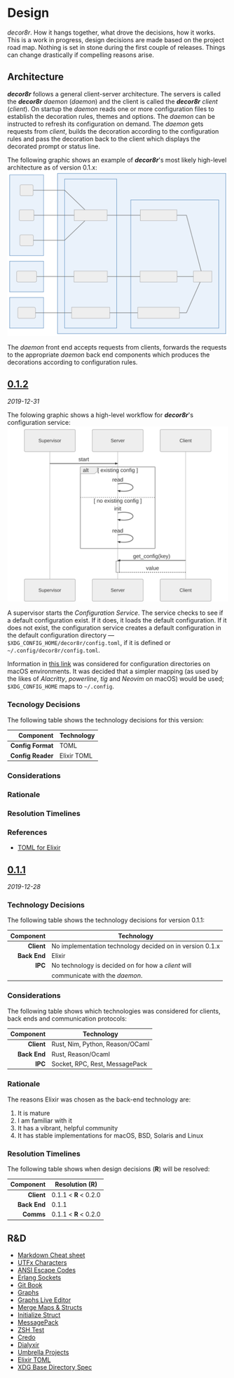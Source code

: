 # Design #
_decor8r_. How it hangs together, what drove the decisions, how it works. This is a work in progress, design decisions are made based on the project road map. Nothing is set in stone during the first couple of releases. Things can change drastically if compelling reasons arise.


## Architecture ##
_**decor8r**_ follows a general client-server architecture. The servers is called the _**decor8r**_ _daemon_ (_daemon_) and the client is called the _**decor8r**_ _client_ (_client_). On startup the _daemon_ reads one or more configuration files to establish the decoration rules, themes and options. The _daemon_ can be instructed to refresh its configuration on demand. The _daemon_ gets requests from _client_, builds the decoration according to the configuration rules and pass the decoration back to the client which displays the decorated prompt or status line.

The following graphic shows an example of _**decor8r**_'s most likely high-level architecture as of version 0.1.x:
![Alt decor8r Architecture](__design/decor8r-arch-20191229121452.svg)

The _daemon_ front end accepts requests from clients, forwards the requests to the appropriate _daemon_ back end components which produces the decorations according to configuration rules.


## [0.1.2](https://github.com/axler8tor/decor8r/projects/1#card-31019946) ##
_2019-12-31_

The folowing graphic shows a high-level workflow for _**decor8r**_&apos;s configuration service:
![Alt Configuration Workflow](__design/decor8r-arch-20191231122058.svg)

A supervisor starts the _Configuration Service_. The service checks to see if a default configuration exist. If it does, it loads the default configuration. If it does not exist, the configuration service creates a default configuration in the default configuration directory &mdash; `$XDG_CONFIG_HOME/decor8r/config.toml`, if it is defined or `~/.config/decor8r/config.toml`.

Information in [this link](https://stackoverflow.com/questions/3373948/equivalents-of-xdg-config-home-and-xdg-data-home-on-mac-os-x) was considered for configuration directories on macOS environments. It was decided that a simpler mapping (as used by the likes of _Alacritty_, _powerline_, _tig_ and _Neovim_ on macOS) would be used;  `$XDG_CONFIG_HOME` maps to `~/.config`.

### Tecnology Decisions ###
The following table shows the technology decisions for this version:

| Component         | Technology                                                |
|               ---:|----                                                       |
| **Config Format** | TOML                                                      |
| **Config Reader** | Elixir TOML                                               |

### Considerations ###
### Rationale ###
### Resolution Timelines ###
### References ###
+ [TOML for Elixir](https://github.com/bitwalker/toml-elixir)


## [0.1.1](https://github.com/axler8tor/decor8r/projects/1#card-30936560) ##
_2019-12-28_

### Technology Decisions ###
The following table shows the technology decisions for version 0.1.1:

| Component     | Technology                                                    |
|           ---:|----                                                           |
| **Client**    | No implementation technology decided on in version 0.1.x      |
| **Back End**  | Elixir                                                        |
| **IPC**       | No technology is decided on for how a _client_ will           |
|               | communicate with the _daemon_.                                |

### Considerations ###
The following table shows which technologies was considered for clients, back ends and communication protocols:

| Component     | Technology                                                    |
|           ---:|---                                                            |
| **Client**    | Rust, Nim, Python, Reason/OCaml                               |
| **Back End**  | Rust, Reason/Ocaml                                            |
| **IPC**       | Socket, RPC, Rest, MessagePack                                |

### Rationale ###
The reasons Elixir was chosen as the back-end technology are:
1. It is mature
1. I am familiar with it
1. It has a vibrant, helpful community
1. It has stable implementations for macOS, BSD, Solaris and Linux

### Resolution Timelines ###
The following table shows when design decisions (**R**) will be resolved:

| Component     | Resolution (**R**)
|           ---:|---
| **Client**    | 0.1.1 < **R** < 0.2.0
| **Back End**  | 0.1.1
| **Comms**     | 0.1.1 < **R** < 0.2.0


## R&D ##
+ [Markdown Cheat sheet](https://github.com/adam-p/markdown-here/wiki/Markdown-Cheatsheet)
+ [UTFx Characters](https://www.fileformat.info/info/charset/UTF-8/list.htm)
+ [ANSI Escape Codes](https://en.wikipedia.org/wiki/ANSI_escape_code)
+ [Erlang Sockets](https://learnyousomeerlang.com/buckets-of-sockets)
+ [Git Book](https://git-scm.com/book/en/v2)
+ [Graphs](https://mermaid-js.github.io/mermaid/#/)
+ [Graphs Live Editor](https://mermaid-js.github.io/mermaid-live-editor)
+ [Merge Maps & Structs](https://stackoverflow.com/questions/30997475/load-values-into-a-struct-from-a-map-in-elixir)
+ [Initialize Struct](https://stackoverflow.com/questions/30927635/in-elixir-how-do-you-initialize-a-struct-with-a-map-variable)
+ [MessagePack](https://msgpack.org/)
+ [ZSH Test](https://unix.stackexchange.com/questions/131716/start-zsh-with-a-custom-zshrc)
+ [Credo](https://github.com/rrrene/credo)
+ [Dialyxir](https://github.com/jeremyjh/dialyxir)
+ [Umbrella Projects](https://duckduckgo.com/?q=when+to+use+umbrella+project+elixir&t=braveed&ia=web)
+ [Elixir TOML](https://github.com/bitwalker/toml-elixir.git)
+ [XDG Base Directory Spec](https://specifications.freedesktop.org/basedir-spec/basedir-spec-latest.html)
